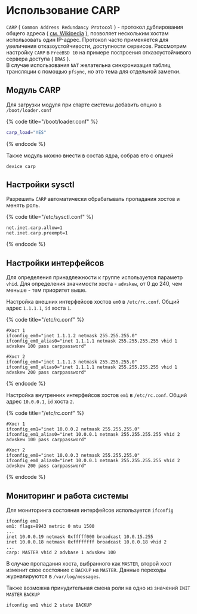 # Использование CARP

`CARP` \( `Common Address Redundancy Protocol` \) - протокол дублирования общего адреса \( [см. Wikipedia](https://ru.wikipedia.org/wiki/CARP) \), позволяет нескольким хостам использовать один IP-адрес. Протокол часто применяется для увеличения отказоустойчивости, доступности сервисов. Рассмотрим настройку `CARP` в `FreeBSD 10` на примере построения отказоустойчивого сервера доступа \( `BRAS` \).  
В случае использования `NAT` желательна синхронизация таблиц трансляции с помощью `pfsync`, но это тема для отдельной заметки.

## Модуль CARP

Для загрузки модуля при старте системы добавить опцию в `/boot/loader.conf`

{% code title="/boot/loader.conf" %}
```bash
carp_load="YES"
```
{% endcode %}

Также модуль можно внести в состав ядра, собрав его с опцией

```text
device carp
```

## Настройки sysctl

Разрешить `CARP` автоматически обрабатывать пропадания хостов и менять роль.

{% code title="/etc/sysctl.conf" %}
```text
net.inet.carp.allow=1
net.inet.carp.preempt=1
```
{% endcode %}

## Настройки интерфейсов

Для определения принадлежности к группе используется параметр `vhid`. Для определения значимости хоста - `advskew`, от 0 до 240, чем меньше - тем приоритет выше.

Настройка внешних интерфейсов хостов `em0` в `/etc/rc.conf`. Общий адрес `1.1.1.1`, `id` хоста `1`.

{% code title="/etc/rc.conf" %}
```text
#Хост 1
ifconfig_em0="inet 1.1.1.2 netmask 255.255.255.0"
ifconfig_em0_alias0="inet 1.1.1.1 netmask 255.255.255.255 vhid 1 advskew 100 pass carppassword"

#Хост 2
ifconfig_em0="inet 1.1.1.3 netmask 255.255.255.0"
ifconfig_em0_alias0="inet 1.1.1.1 netmask 255.255.255.255 vhid 1 advskew 200 pass carppassword"
```
{% endcode %}

Настройка внутренних интерфейсов хостов `em1` в `/etc/rc.conf`. Общий адрес `10.0.0.1`, `id` хоста `2`.

{% code title="/etc/rc.conf" %}
```text
#Хост 1
ifconfig_em1="inet 10.0.0.2 netmask 255.255.255.0"
ifconfig_em1_alias0="inet 10.0.0.1 netmask 255.255.255.255 vhid 2 advskew 100 pass carppassword" 

#Хост 2
ifconfig_em0="inet 10.0.0.3 netmask 255.255.255.0"
ifconfig_em0_alias0="inet 10.0.0.1 netmask 255.255.255.255 vhid 2 advskew 200 pass carppassword"
```
{% endcode %}

## Мониторинг и работа системы

Для мониторинга состояния интерфейсов используется `ifconfig`

```text
ifconfig em1
em1: flags=8943 metric 0 mtu 1500
...
inet 10.0.0.19 netmask 0xfffff000 broadcast 10.0.15.255
inet 10.0.0.18 netmask 0xffffffff broadcast 10.0.0.18 vhid 2
...
carp: MASTER vhid 2 advbase 1 advskew 100
```

В случае пропадания хоста, выбранного как `MASTER`, второй хост изменит свое состояние с `BACKUP` на `MASTER`. Данные переходы журналируются в `/var/log/messages`.

Также возможна принудительная смена роли на одно из значений `INIT` `MASTER` `BACKUP`

```text
ifconfig em1 vhid 2 state BACKUP
```

